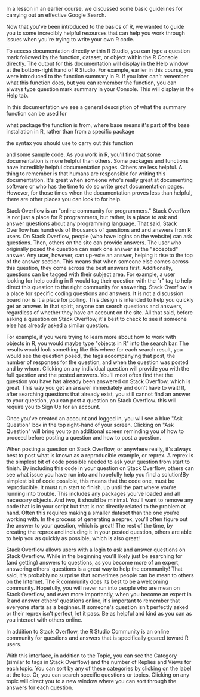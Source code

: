 In a lesson in an earlier course, we discussed some basic guidelines for carrying out an effective Google Search. 

Now that you've been introduced to the basics of R, we wanted to guide you to some incredibly helpful resources that can help you work through issues when you're trying to write your own R code.

To access documentation directly within R Studio, you can type a question mark followed by the function, dataset, or object within the R Console directly. The output for this documentation will display in the Help window at the bottom-right hand of R Studio. For example, earlier in this course, you were introduced to the function summary in R. If you later can't remember what this function does, but you can remember the function, you can always type question mark summary in your Console. This will display in the Help tab.

In this documentation we see a general description of what the summary function can be used for

what package the function is from, where base means it's part of the base installation in R, rather than from a specific package

the syntax you should use to carry out this function

and some sample code. As you work in R, you'll find that some documentation is more helpful than others. Some packages and functions have incredibly helpful documentation pages. Others are less helpful. A thing to remember is that humans are responsible for writing this documentation. It's great when someone who's really great at documenting software or who has the time to do so write great documentation pages. However, for those times when the documentation proves less than helpful, there are other places you can look to for help.

Stack Overflow is an "online community for programmers." Stack Overflow is not just a place for R programmers, but rather, is a place to ask and answer questions about any programming language. That said, Stack Overflow has hundreds of thousands of questions and and answers from R users. On Stack Overflow, people (who have logins on the website) can ask questions. Then, others on the site can provide answers. The user who originally posed the question can mark one answer as the "accepted" answer. Any user, however, can up-vote an answer, helping it rise to the top of the answer section. This means that when someone else comes across this question, they come across the best answers first. Additionally, questions can be tagged with their subject area. For example, a user looking for help coding in R would tag their question with the "r" tag to help direct this question to the right community for answering. Stack Overflow is a place for specific coding questions and answers. It is not a discussion board nor is it a place for polling. This design is intended to help you quickly get an answer. In that spirit, anyone can search questions and answers, regardless of whether they have an account on the site. All that said, before asking a question on Stack Overflow, it's best to check to see if someone else has already asked a similar question. 

For example, if you were trying to learn more about how to work with objects in R, you would maybe type "objects in R" into the search bar. The results would look something like this where for each search result, you would see the question posed, the tags accompanying that post, the number of responses for the question, and when the question was posted and by whom. Clicking on any individual question will provide you with the full question and the posted answers. You'll most often find that the question you have has already been answered on Stack Overflow, which is great. This way you get an answer immediately and don't have to wait! If, after searching questions that already exist, you still cannot find an answer to your question, you can post a question on Stack Overflow. this will require you to Sign Up for an account.

Once you've created an account and logged in, you will see a blue "Ask Question" box in the top right-hand of your screen. Clicking on "Ask Question" will bring you to an additional screen reminding you of how to proceed before posting a question and how to post a question.

When posting a question on Stack Overflow, or anywhere really, it's always best to post what is known as a reproducible example, or reprex. A reprex is the simplest bit of code possible needed to ask your question from start to finish. By including this code in your question on Stack Overflow, others can see what issue you have run into and hopefully help you find a solution!By simplest bit of code possible, this means that the code one, must be reproducible. It must run start to finish, up until the part where you're running into trouble. This includes any packages you've loaded and all necessary objects. And two, it should be minimal. You'll want to remove any code that is in your script but that is not directly related to the problem at hand. Often this requires making a smaller dataset than the one you're working with. In the process of generating a reprex, you'll often figure out the answer to your question, which is great! The rest of the time, by creating the reprex and including it in your posted question, others are able to help you as quickly as possible, which is also great!

Stack Overflow allows users with a login to ask and answer questions on Stack Overflow. While in the beginning you'll likely just be searching for (and getting) answers to questions, as you become more of an expert, answering others' questions is a great way to help the community! That said, it's probably no surprise that sometimes people can be mean to others on the Internet. The R community does its best to be a welcoming community. Hopefully, you will never run into people who are mean on Stack Overflow, and even more importantly, when you become an expert in R and answer others' questions online, it's important to remember that everyone starts as a beginner. If someone's question isn't perfectly asked or their reprex isn't perfect, let it pass. Be as helpful and kind as you can as you interact with others online.

In addition to Stack Overflow, the R Studio Community is an online community for questions and answers that is specifically geared toward R users.

With this interface, in addition to the Topic, you can see the Category (similar to tags in Stack Overflow) and the number of Replies and Views for each topic. You can sort by any of these categories by clicking on the label at the top. Or, you can search specific questions or topics. Clicking on any topic will direct you to a new window where you can sort through the answers for each question. 
